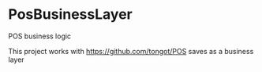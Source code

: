 # PosBusinessLayer
POS business logic 

This project works with https://github.com/tongot/POS saves as a business layer
